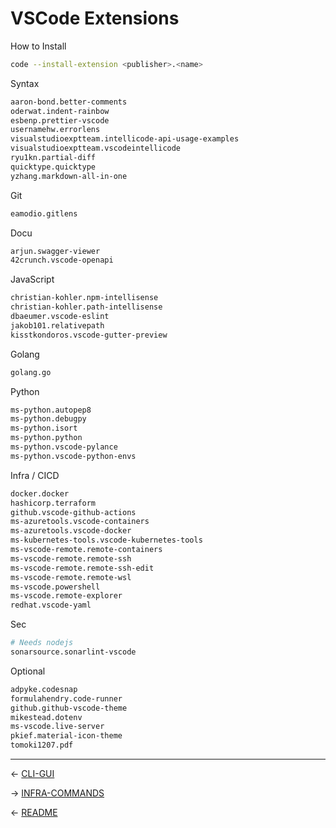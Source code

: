 # VSCode Extensions

How to Install
```bash
code --install-extension <publisher>.<name>
```

Syntax
```bash
aaron-bond.better-comments
oderwat.indent-rainbow
esbenp.prettier-vscode
usernamehw.errorlens
visualstudioexptteam.intellicode-api-usage-examples
visualstudioexptteam.vscodeintellicode
ryu1kn.partial-diff
quicktype.quicktype
yzhang.markdown-all-in-one
```

Git
```bash
eamodio.gitlens
```

Docu
```bash
arjun.swagger-viewer
42crunch.vscode-openapi
```

JavaScript
```bash
christian-kohler.npm-intellisense
christian-kohler.path-intellisense
dbaeumer.vscode-eslint
jakob101.relativepath
kisstkondoros.vscode-gutter-preview
```

Golang
```bash
golang.go
```

Python
```bash
ms-python.autopep8
ms-python.debugpy
ms-python.isort
ms-python.python
ms-python.vscode-pylance
ms-python.vscode-python-envs
```

Infra / CICD
```bash
docker.docker
hashicorp.terraform
github.vscode-github-actions
ms-azuretools.vscode-containers
ms-azuretools.vscode-docker
ms-kubernetes-tools.vscode-kubernetes-tools
ms-vscode-remote.remote-containers
ms-vscode-remote.remote-ssh
ms-vscode-remote.remote-ssh-edit
ms-vscode-remote.remote-wsl
ms-vscode.powershell
ms-vscode.remote-explorer
redhat.vscode-yaml
```

Sec
```bash
# Needs nodejs
sonarsource.sonarlint-vscode
```

Optional
```bash
adpyke.codesnap
formulahendry.code-runner
github.github-vscode-theme
mikestead.dotenv
ms-vscode.live-server
pkief.material-icon-theme
tomoki1207.pdf
```
---

<- [CLI-GUI](cli-gui.md)

-> [INFRA-COMMANDS](infra-cmds.md)

<- [README](README.md)
